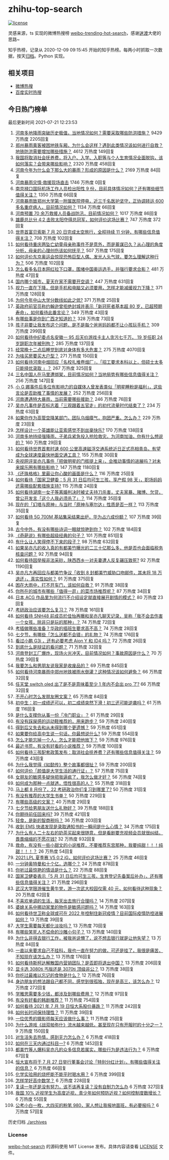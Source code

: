 # zhihu-top-search

[![license](https://img.shields.io/github/license/Arrackisarookie/zhihu-top-search)](https://github.com/Arrackisarookie/zhihu-top-search/blob/master/LICENSE)

灵感来源，ts 实现的微博热搜榜 [weibo-trending-hot-search](https://github.com/justjavac/weibo-trending-hot-search)，感谢[迷渡](https://github.com/justjavac)大佬的思路~

知乎热榜，记录从 2020-12-09 09:15:45 开始的知乎热榜。每两小时抓取一次数据，按天[归档](./archives)。Python 实现。

## 相关项目
+ [微博热搜](https://github.com/Arrackisarookie/weibo-hot-search)
+ [百度实时热搜](https://github.com/Arrackisarookie/baidu-hot-search)

## 今日热门榜单

<!-- Rank Begin -->

最后更新时间 2021-07-21 12:23:53

1. [河南多地降雨突破历史极值，当地情况如何？需要采取哪些防洪措施？](https://www.zhihu.com/question/473413447) 9429 万热度 2205回复
1. [郑州暴雨乘客被困地铁车厢，为什么会这样？遇到此类情况该如何进行自救？地铁防洪需要增加哪些措施？](https://www.zhihu.com/question/473549321) 4612 万热度 149回复
1. [我国将取消社会抚养费，将入户、入学、入职等与个人生育情况全面脱钩，该如何落实？会带来哪些影响？](https://www.zhihu.com/question/473499702) 2320 万热度 458回复
1. [河南今年为什么会下那么大的暴雨？形成的原因是什么？](https://www.zhihu.com/question/473581718) 2169 万热度 84回复
1. [河南暴雨灾情·救援现场直击](https://www.zhihu.com/special/1400947776201519104) 1746 万热度 0回复
1. [南京禄口国际机场工作人员检出阳性 9 份，目前具体情况如何？还有哪些细节值得关注？](https://www.zhihu.com/question/473581393) 1350 万热度 66回复
1. [河南暴雨致郑州大学第一附属医院停电，近三千名医护坚守，正协调转运 600 多名重症病人，目前情况如何？](https://www.zhihu.com/question/473585100) 1134 万热度 66回复
1. [河南预置 70 余万救援人员备战防汛，目前情况如何？](https://www.zhihu.com/question/473207932) 1017 万热度 86回复
1. [雄鹿总比分 4:2 击败太阳夺得总冠军，如何评价这场比赛？](https://www.zhihu.com/question/473618548) 747 万热度 372回复
1. [世界首富贝索斯 7 月 20 日完成太空旅行，全程持续 11 分钟，有哪些信息值得关注？](https://www.zhihu.com/question/473476687) 708 万热度 102回复
1. [如何看待重庆两坠亡幼童母亲称事件不是意外，而是蓄谋已久？从心理的角度分析，母亲的心理创伤该如何抚平？](https://www.zhihu.com/question/472591476) 507 万热度 175回复
1. [如何评价东京奥运会惊现恐怖巨型人偶、发光人头气球，要怎么理解这种行为？](https://www.zhihu.com/question/473078217) 506 万热度 102回复
1. [怎么看多名日本网红拉下口罩，围堵中国奥运选手，并强行要求合影？](https://www.zhihu.com/question/472932170) 481 万热度 47回复
1. [国内哪个城市，夏天在家不需要开空调？](https://www.zhihu.com/question/466495134) 447 万热度 631回复
1. [视力一直在下降，但是手机和电脑又必须要用，怎样才能减缓视力下降？](https://www.zhihu.com/question/29378502) 371 万热度 128回复
1. [为何今年中山大学分数线如此之低?](https://www.zhihu.com/question/473192669) 371 万热度 25回复
1. [英政府前官员称约翰逊曾拒绝封城并表示「新冠死者基本超 80 岁，已超预期寿命」，如何看待此番言论？](https://www.zhihu.com/question/473370227) 349 万热度 43回复
1. [有哪些事是你到广西才知道的？](https://www.zhihu.com/question/339131125) 328 万热度 73回复
1. [孩子非要让我发布这个问题，是不是每个爸爸妈妈都不让小孩玩手机？](https://www.zhihu.com/question/472979668) 309 万热度 299回复
1. [如何看待中纪委点名安徽一 95 后天价游戏卡主人贪污七千万， 19 岁任职 24 岁辞职次年被刑拘？](https://www.zhihu.com/question/473194430) 285 万热度 137回复
1. [经常晚十二点后睡觉到底对身体有多大危害？](https://www.zhihu.com/question/19632354) 275 万热度 4070回复
1. [为啥买房要买大户型？](https://www.zhihu.com/question/467557630) 271 万热度 150回复
1. [如何看待河南中烟回应「名校扎堆卷烟厂」，「招工要求本科以上，但硕士太多只能择优录取 」？](https://www.zhihu.com/question/472517656) 267 万热度 325回复
1. [三名中国人在马里遭绑架，目前情况如何？当地局势有哪些信息值得关注？](https://www.zhihu.com/question/472916793) 256 万热度 147回复
1. [小 G 娜事件后多位有影响力的自媒体人曾发表类似「明星睡粉是福利」，这些言论是否助推了事情的发展？](https://www.zhihu.com/question/473152458) 252 万热度 256回复
1. [河南遭遇特大暴雨，当前需要哪些援助？](https://www.zhihu.com/question/473590772) 246 万热度 76回复
1. [吴亦凡事件是否标志着「三观跟着五官走」的初代流量时代结束了？](https://www.zhihu.com/question/473396092) 234 万热度 63回复
1. [如果你作为高管空降某部门，团队乌烟瘴气，抱团严重。怎么办？](https://www.zhihu.com/question/472664105) 229 万热度 23回复
1. [怎样设计一个英雄能让亚索感觉不到丝毫快乐?](https://www.zhihu.com/question/357902799) 170 万热度 138回复
1. [河南多地持续强降雨，子弟兵紧急投入抢险救灾。为河南加油，你有什么想说的？](https://www.zhihu.com/question/473630850) 160 万热度 29回复
1. [如何看待世界首套时速 600 公里高速磁浮交通系统近日正式亮相青岛，有望成为全球速度最快地面交通工具？](https://www.zhihu.com/question/473367190) 155 万热度 30回复
1. [央视网评吴亦凡事件「把做明星的门槛提上来」，会推动事情的进展吗？对未来娱乐圈有哪些影响？](https://www.zhihu.com/question/473457802) 147 万热度 1180回复
1. [《还珠格格》里最让你心酸的画面是什么？](https://www.zhihu.com/question/470316904) 116 万热度 25回复
1. [如何看待「国家卫健委：5 月 31 日后均可生三孩，享产假 98 天」，职场妈妈还需哪些配套措施支持?](https://www.zhihu.com/question/473410113) 115 万热度 24回复
1. [如何看待湖南一女子等离婚判决时被丈夫持刀杀害，丈夫家暴、赌博、欠贷，曾公开发言「这个人我必须杀了」？](https://www.zhihu.com/question/473410345) 114 万热度 35回复
1. [现在的「幻塔与原神」与当时「原神与塞尔达」性质是否一样？](https://www.zhihu.com/question/473081156) 113 万热度 35回复
1. [如何看待 5G 700M 基站集采结果出炉，华为占六成份额？](https://www.zhihu.com/question/473111676) 107 万热度 39回复
1. [古今中外，有没有哪些诗词一眼就惊艳到你？](https://www.zhihu.com/question/465337346) 102 万热度 184回复
1. [《奇葩说》有哪些超级经典的句子？](https://www.zhihu.com/question/46266923) 101 万热度 851回复
1. [有什么让人笑得停不下来的段子？](https://www.zhihu.com/question/442478358) 98 万热度 632回复
1. [如果吴亦凡的收入真的有都美竹曝光的二三十亿那么多，他是否也会面临税务核查问题？](https://www.zhihu.com/question/473059217) 92 万热度 94回复
1. [如何看待因举报非法采砂，陕西西乡一对夫妻遭人反复碾压致死?](https://www.zhihu.com/question/472187942) 92 万热度 1190回复
1. [吴亦凡方再回应与都美竹争议「收到 8 封都美竹威胁口吻邮件，其未将 18 万退还」，真实性如何？](https://www.zhihu.com/question/473560705) 91 万热度 375回复
1. [困在大雨中，打不开车门，该如何自救？](https://www.zhihu.com/question/20370308) 91 万热度 38回复
1. [你所在的城市有哪些「值得一逛」的菜市场推荐呢？](https://www.zhihu.com/question/472523535) 87 万热度 34回复
1. [日本 ACG 作品里为何流行不介绍设定就直接展开剧情的模式？](https://www.zhihu.com/question/473307809) 80 万热度 23回复
1. [考研政治应该要怎么复习？](https://www.zhihu.com/question/287567496) 78 万热度 161回复
1. [如何看待 SNH48 前成员於佳怡再曝和吴亦凡聊天记录，吴称「我不会去伤害一个女孩，除非只是玩的那种」？](https://www.zhihu.com/question/473216155) 74 万热度 72回复
1. [考插做哪些准备？华政的插班生要求高不高？](https://www.zhihu.com/question/48811301) 74 万热度 28回复
1. [七夕节，有哪些「怎么送都不会错」的礼物？](https://www.zhihu.com/question/338276716) 74 万热度 176回复
1. [看过小鹏 G3i ，还有必要考虑 Aion Y 和 ID4 吗？](https://www.zhihu.com/question/473220266) 72 万热度 26回复
1. [到底什么是辩证的看问题？](https://www.zhihu.com/question/56713135) 71 万热度 32回复
1. [河南登封工厂爆炸，现场火光冲天，目前情况如何？事故原因是什么？](https://www.zhihu.com/question/473347064) 70 万热度 39回复
1. [我要怎么和男朋友说我家是收废品的？](https://www.zhihu.com/question/473104039) 69 万热度 845回复
1. [如何看待河南暴雨中郑州地铁被雨水倒灌？这种情况该如何避免？](https://www.zhihu.com/question/473481846) 66 万热度 32回复
1. [任天堂 switch oled 出了是不是意味着至少 1 年内不会出 pro 了?](https://www.zhihu.com/question/470520831) 66 万热度 32回复
1. [不开心时怎么发朋友圈文案？](https://www.zhihu.com/question/459271386) 65 万热度 84回复
1. [初中生：初一成绩还可以，初二成绩突然下滑！初三还可能逆袭吗？](https://www.zhihu.com/question/473139992) 61 万热度 116回复
1. [是什么支撑你从事一份「冷门职业」？](https://www.zhihu.com/question/473197039) 61 万热度 29回复
1. [有没有踩屎感的运动鞋推荐的，用来跑步？](https://www.zhihu.com/question/391587350) 59 万热度 240回复
1. [得到后又失去和从未得到哪个更遗憾？](https://www.zhihu.com/question/467011481) 59 万热度 651回复
1. [如果要你给高中生说一句话，你最想说什么?](https://www.zhihu.com/question/464629739) 59 万热度 554回复
1. [怎么才能忘掉一个人，怎么才能把他放下？](https://www.zhihu.com/question/462483327) 59 万热度 976回复
1. [最近书荒，有没有好看的小说推荐？](https://www.zhihu.com/question/462840150) 59 万热度 100回复
1. [如何看待三孩配套政策发布：取消社会抚养费？还有哪些信息值得关注？](https://www.zhihu.com/question/473498562) 59 万热度 43回复
1. [为什么我觉得《如懿传》整个故事都很扯？](https://www.zhihu.com/question/421112704) 59 万热度 200回复
1. [如何评价「颜值是大学生活的通行证」？](https://www.zhihu.com/question/470619172) 57 万热度 75回复
1. [女朋友的敏感多疑快把我逼疯了，我怎么做才好？](https://www.zhihu.com/question/20742504) 56 万热度 74回复
1. [如何成为那种一点就透，悟性很高的人？](https://www.zhihu.com/question/300313253) 55 万热度 318回复
1. [马上都 8 月份了，22 考研政治你们复习到哪里了?](https://www.zhihu.com/question/472166317) 50 万热度 31回复
1. [有没有推荐的大学生书单？](https://www.zhihu.com/question/379721912) 50 万热度 229回复
1. [有哪些高级的文案？](https://www.zhihu.com/question/397001270) 40 万热度 29回复
1. [七夕节给男朋友送什么礼物好？](https://www.zhihu.com/question/287800307) 39 万热度 188回复
1. [你期待前任回来吗?](https://www.zhihu.com/question/469034940) 39 万热度 421回复
1. [轻食，是新的智商税吗？](https://www.zhihu.com/question/469960420) 36 万热度 203回复
1. [收到 EMS 快递发现是录取通知书的一瞬间是什么心情？](https://www.zhihu.com/question/473229158) 34 万热度 175回复
1. [为什么有人二十左右的奶茶买起来很随意，但是看剧要充视频会员就很纠结，畏畏缩缩的不愿花钱?](https://www.zhihu.com/question/469288282) 32 万热度 932回复
1. [救命，有没有一些小甜文的小说推荐，不要推荐东宫那种，我要纯甜！！！纯甜！！！？](https://www.zhihu.com/question/452608802) 26 万热度 54回复
1. [2021 LPL 夏季赛 V5 0:2 iG，如何评价这场比赛？](https://www.zhihu.com/question/473231941) 25 万热度 46回复
1. [一分钟奥特曼和十个亿，选哪个？](https://www.zhihu.com/question/472319404) 24 万热度 878回复
1. [你听过最惊艳的情话是什么？](https://www.zhihu.com/question/471925678) 22 万热度 88回复
1. [国家卫健委表示「5 月 31 日后均可生三孩，生育登记先备案后补办」，还有哪些信息值得关注？](https://www.zhihu.com/question/473363222) 21 万热度 296回复
1. [武汉大学限游催生黄牛党，游一次武大校园仅需 40 元，如何看待这种现象？](https://www.zhihu.com/question/473210811) 20 万热度 62回复
1. [不喜欢单调的生活，每天出去旅行合理吗？](https://www.zhihu.com/question/470915297) 14 万热度 207回复
1. [婆媳关系中挪动家里的物件是敏感问题吗？](https://www.zhihu.com/question/472526941) 14 万热度 163回复
1. [如何看待世卫称全球或可在 2022 年控制住新冠疫情？目前国际疫情防控进展如何？](https://www.zhihu.com/question/473331369) 13 万热度 39回复
1. [大学生需要每天都化淡妆吗？](https://www.zhihu.com/question/472527307) 13 万热度 70回复
1. [有哪些笑死人不偿命的沙雕小句子？](https://www.zhihu.com/question/446274242) 13 万热度 140回复
1. [为什么非得去银行工作，被我爸说懵了，说不想去银行就是让他失望？](https://www.zhihu.com/question/472459179) 13 万热度 84回复
1. [一直以来要求自己不挂科，我也一直在努力的做，可还是挂了，我很是痛苦，不知现在该怎么办？](https://www.zhihu.com/question/473113874) 13 万热度 176回复
1. [如何看待斯柯达解散国内营销团队？是否即将退出中国？](https://www.zhihu.com/question/472553308) 13 万热度 206回复
1. [显卡选 3080ti 丐版还是 3070ti 顶级非公？](https://www.zhihu.com/question/463239809) 13 万热度 38回复
1. [你吃过最难以忘记的食物是什么？](https://www.zhihu.com/question/465527338) 12 万热度 76回复
1. [身边朋友的想法跟自己都不同，感觉到很孤独，现在是高三，该怎么办？](https://www.zhihu.com/question/471252600) 12 万热度 272回复
1. [学雅思需要多少钱，都涉及到哪些费用？](https://www.zhihu.com/question/360178959) 12 万热度 97回复
1. [有没有好看的韩剧推荐？](https://www.zhihu.com/question/461120479) 11 万热度 754回复
1. [如何看待 2021 年 7 月 19 日恒大系股价暴跌？](https://www.zhihu.com/question/473200060) 11 万热度 242回复
1. [如何长时间保持理性？](https://www.zhihu.com/question/472990856) 11 万热度 39回复
1. [一位优秀的摄影师每天应该做什么事？](https://www.zhihu.com/question/470917749) 11 万热度 25回复
1. [为什么游戏《战双帕弥什​》流水越来越低，甚至现在只有开服时的十分之一？](https://www.zhihu.com/question/457001778) 9 万热度 150回复
1. [对生活失去热情，感到无力怎么办？](https://www.zhihu.com/question/473303135) 6 万热度 418回复
1. [如何在三天内通过科目一?](https://www.zhihu.com/question/36544201) 6 万热度 1452回复
1. [都美竹等人爆料吴亦凡的众多信息若属实，哪些行为是违法行为？](https://www.zhihu.com/question/473026264) 6 万热度 67回复
1. [恒大宣布将于 7 月 27 日举行董事会讨论「特别分红计划」，有哪些值得关注的信息？](https://www.zhihu.com/question/472506402) 6 万热度 66回复
1. [化学实验用的烧杯能不能平时喝水用？](https://www.zhihu.com/question/30500379) 6 万热度 399回复
1. [怎样学好高中数学？](https://www.zhihu.com/question/24190512) 6 万热度 228回复
1. [复读一年还是没有努力，该不该再复读？没有自制力怎么办](https://www.zhihu.com/question/30797274) 6 万热度 327回复
1. [我国 10% 近视学生为高度近视，青少年如何预防近视？如何控制度数增长？](https://www.zhihu.com/question/472143638) 6 万热度 55回复
1. [公考小白一枚，大四买的粉笔 980，家人想让我报地面班，有必要报吗？](https://www.zhihu.com/question/471636020) 6 万热度 57回复
<!-- Rank End -->

历史归档 [./archives](./archives)

### License

[weibo-hot-search](https://github.com/Arrackisarookie/zhihu-top-search) 的源码使用 MIT License 发布。具体内容请查看 [LICENSE](./LICENSE) 文件。
